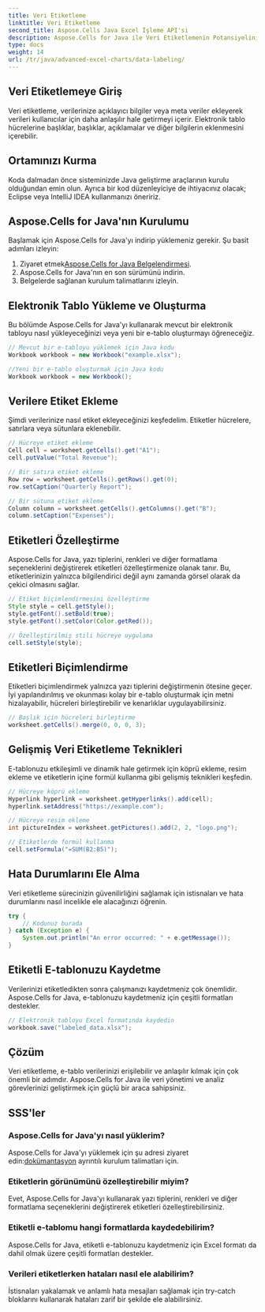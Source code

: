 ```yaml
---
title: Veri Etiketleme
linktitle: Veri Etiketleme
second_title: Aspose.Cells Java Excel İşleme API'si
description: Aspose.Cells for Java ile Veri Etiketlemenin Potansiyelini Ortaya Çıkarın. Adım Adım Teknikleri Öğrenin.
type: docs
weight: 14
url: /tr/java/advanced-excel-charts/data-labeling/
---
```


## Veri Etiketlemeye Giriş

Veri etiketleme, verilerinize açıklayıcı bilgiler veya meta veriler ekleyerek verileri kullanıcılar için daha anlaşılır hale getirmeyi içerir. Elektronik tablo hücrelerine başlıklar, başlıklar, açıklamalar ve diğer bilgilerin eklenmesini içerebilir.

## Ortamınızı Kurma

Koda dalmadan önce sisteminizde Java geliştirme araçlarının kurulu olduğundan emin olun. Ayrıca bir kod düzenleyiciye de ihtiyacınız olacak; Eclipse veya IntelliJ IDEA kullanmanızı öneririz.

## Aspose.Cells for Java'nın Kurulumu

Başlamak için Aspose.Cells for Java'yı indirip yüklemeniz gerekir. Şu basit adımları izleyin:

1.  Ziyaret etmek[Aspose.Cells for Java Belgelendirmesi](https://reference.aspose.com/cells/java/).
2. Aspose.Cells for Java'nın en son sürümünü indirin.
3. Belgelerde sağlanan kurulum talimatlarını izleyin.

## Elektronik Tablo Yükleme ve Oluşturma

Bu bölümde Aspose.Cells for Java'yı kullanarak mevcut bir elektronik tabloyu nasıl yükleyeceğinizi veya yeni bir e-tablo oluşturmayı öğreneceğiz.

```java
// Mevcut bir e-tabloyu yüklemek için Java kodu
Workbook workbook = new Workbook("example.xlsx");

//Yeni bir e-tablo oluşturmak için Java kodu
Workbook workbook = new Workbook();
```

## Verilere Etiket Ekleme

Şimdi verilerinize nasıl etiket ekleyeceğinizi keşfedelim. Etiketler hücrelere, satırlara veya sütunlara eklenebilir.

```java
// Hücreye etiket ekleme
Cell cell = worksheet.getCells().get("A1");
cell.putValue("Total Revenue");

// Bir satıra etiket ekleme
Row row = worksheet.getCells().getRows().get(0);
row.setCaption("Quarterly Report");

// Bir sütuna etiket ekleme
Column column = worksheet.getCells().getColumns().get("B");
column.setCaption("Expenses");
```

## Etiketleri Özelleştirme

Aspose.Cells for Java, yazı tiplerini, renkleri ve diğer formatlama seçeneklerini değiştirerek etiketleri özelleştirmenize olanak tanır. Bu, etiketlerinizin yalnızca bilgilendirici değil aynı zamanda görsel olarak da çekici olmasını sağlar.

```java
// Etiket biçimlendirmesini özelleştirme
Style style = cell.getStyle();
style.getFont().setBold(true);
style.getFont().setColor(Color.getRed());

// Özelleştirilmiş stili hücreye uygulama
cell.setStyle(style);
```

## Etiketleri Biçimlendirme

Etiketleri biçimlendirmek yalnızca yazı tiplerini değiştirmenin ötesine geçer. İyi yapılandırılmış ve okunması kolay bir e-tablo oluşturmak için metni hizalayabilir, hücreleri birleştirebilir ve kenarlıklar uygulayabilirsiniz.

```java
// Başlık için hücreleri birleştirme
worksheet.getCells().merge(0, 0, 0, 3);
```

## Gelişmiş Veri Etiketleme Teknikleri

E-tablonuzu etkileşimli ve dinamik hale getirmek için köprü ekleme, resim ekleme ve etiketlerin içine formül kullanma gibi gelişmiş teknikleri keşfedin.

```java
// Hücreye köprü ekleme
Hyperlink hyperlink = worksheet.getHyperlinks().add(cell);
hyperlink.setAddress("https://example.com");

// Hücreye resim ekleme
int pictureIndex = worksheet.getPictures().add(2, 2, "logo.png");

// Etiketlerde formül kullanma
cell.setFormula("=SUM(B2:B5)");
```

## Hata Durumlarını Ele Alma

Veri etiketleme sürecinizin güvenilirliğini sağlamak için istisnaları ve hata durumlarını nasıl incelikle ele alacağınızı öğrenin.

```java
try {
    // Kodunuz burada
} catch (Exception e) {
    System.out.println("An error occurred: " + e.getMessage());
}
```

## Etiketli E-tablonuzu Kaydetme

Verilerinizi etiketledikten sonra çalışmanızı kaydetmeniz çok önemlidir. Aspose.Cells for Java, e-tablonuzu kaydetmeniz için çeşitli formatları destekler.

```java
// Elektronik tabloyu Excel formatında kaydedin
workbook.save("labeled_data.xlsx");
```

## Çözüm

Veri etiketleme, e-tablo verilerinizi erişilebilir ve anlaşılır kılmak için çok önemli bir adımdır. Aspose.Cells for Java ile veri yönetimi ve analiz görevlerinizi geliştirmek için güçlü bir araca sahipsiniz.

## SSS'ler

### Aspose.Cells for Java'yı nasıl yüklerim?

 Aspose.Cells for Java'yı yüklemek için şu adresi ziyaret edin:[dokümantasyon](https://reference.aspose.com/cells/java/) ayrıntılı kurulum talimatları için.

### Etiketlerin görünümünü özelleştirebilir miyim?

Evet, Aspose.Cells for Java'yı kullanarak yazı tiplerini, renkleri ve diğer formatlama seçeneklerini değiştirerek etiketleri özelleştirebilirsiniz.

### Etiketli e-tablomu hangi formatlarda kaydedebilirim?

Aspose.Cells for Java, etiketli e-tablonuzu kaydetmeniz için Excel formatı da dahil olmak üzere çeşitli formatları destekler.

### Verileri etiketlerken hataları nasıl ele alabilirim?

İstisnaları yakalamak ve anlamlı hata mesajları sağlamak için try-catch bloklarını kullanarak hataları zarif bir şekilde ele alabilirsiniz.